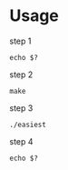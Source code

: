 Usage
===

step 1
```
echo $?
```

step 2
```
make
```

step 3
```
./easiest
```

step 4
```
echo $?
```
